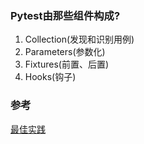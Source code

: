 
### Pytest由那些组件构成?  
1. Collection(发现和识别用例)  
2. Parameters(参数化)  
3. Fixtures(前置、后置)  
4. Hooks(钩子)  


### 参考
[最佳实践](https://www.nerdwallet.com/blog/engineering/5-pytest-best-practices/)  
